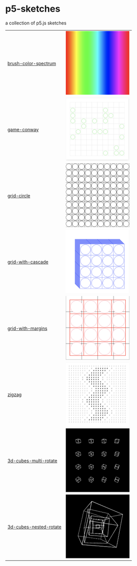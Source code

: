 # p5-sketches

a collection of p5.js sketches

<table>
  <tr>
    <td>
      <a href="/brush-color-spectrum.js">brush-color-spectrum</a>
    </td>
    <td>
      <img src="./images/brush-color-spectrum.png" width=200px height=200px/>
    </td>
  </tr>
  <tr>
    <td>
      <a href="/game-conway.js">game-conway</a>
    </td>
    <td>
      <img src="./images/game-conway.png" width=200px height=200px/>
    </td>
  </tr>
  <tr>
    <td>
      <a href="/grid-circle.js">grid-circle</a>
    </td>
    <td>
      <img src="./images/grid-circle.png" width=200px height=200px/>
    </td>
  </tr>
  <tr>
    <td>
      <a href="/grid-with-cascade.js">grid-with-cascade</a>
    </td>
    <td>
      <img src="./images/grid-with-cascade.png" width=200px height=200px/>
    </td>
  </tr>
  <tr>
    <td>
      <a href="/grid-with-margins.js">grid-with-margins</a>
    </td>
    <td>
      <img src="./images/grid-with-margins.png" width=200px height=200px/>
    </td>
  </tr>
  <tr>
    <td>
      <a href="/zigzag.js">zigzag</a>
    </td>
    <td>
      <img src="./images/zigzag.png" width=200px height=200px/>
    </td>
  </tr>
  <tr>
    <td>
      <a href="/3d-cubes-multi-rotate.js">3d-cubes-multi-rotate</a>
    </td>
    <td>
      <img src="./images/3d-cubes-multi-rotate.png" width=200px height=200px/>
    </td>
  </tr>
  <tr>
    <td>
      <a href="/3d-cubes-nested-rotate.js">3d-cubes-nested-rotate</a>
    </td>
    <td>
      <img src="./images/3d-cubes-nested-rotate.png" width=200px height=200px/>
    </td>
  </tr>
</table>
